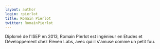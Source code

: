 ```yaml
---
layout: author
login: rpierlot
title: Romain Pierlot
twitter: RomainPierlot
---
```

Diplomé de l'ISEP en 2013, Romain Pierlot est ingénieur en Etudes et Développement chez Eleven Labs, avec qui il s'amuse comme un petit fou.

